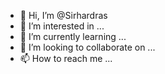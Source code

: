 - 👋 Hi, I’m @Sirhardras
- 👀 I’m interested in ...
- 🌱 I’m currently learning ...
- 💞️ I’m looking to collaborate on ...
- 📫 How to reach me ...

<!---
Sirhardras/Sirhardras is a ✨ special ✨ repository because its `README.md` (this file) appears on your GitHub profile.
You can click the Preview link to take a look at your changes.
--->

